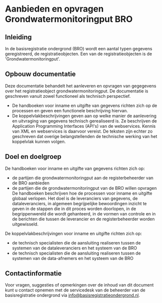 # Aanbieden en opvragen Grondwatermonitoringput BRO	

##	Inleiding
In de basisregistratie ondergrond (BRO) wordt een aantal typen gegevens geregistreerd, de registratieobjecten. Een van de registratieobjecten is de 'Grondwatermonitoringput'. 

##	Opbouw documentatie
Deze documentatie behandelt het aanleveren en opvragen van gegegevens over het registratieobject grondwatermonitoringput. 
De documentatie is geschreven vanuit zowel functioneel als technisch perspectief.
* De handboeken voor inname en uitgifte van gegevens richten zich op de processen en geven een functionele beschrijving hiervan.
* De koppelvlakbeschrijvingen geven aan op welke manier de aanlevering en uitvraging van gegevens technisch gerealiseerd is. 
Ze beschrijven de Application Programming Interfaces (API's) van de webservices. Kennis van XML en webservices is daarvoor vereist. 
De teksten zijn echter zo geschreven dat overige belangstellenden de technische werking van het koppelvlak kunnen volgen. 

## Doel en doelgroep

De handboeken voor inname en uitgifte van gegevens richten zich op:
* de partijen die grondwatermonitoringput aan de registerbeheerder van de BRO aanbieden
* de partijen die de grondwatermonitoringput van de BRO willen opvragen
De handboeken beschrijven hoe de processen voor inname en uitgifte globaal verlopen. Het doel is de leveranciers van gegevens, de dataleveranciers, in algemeen begrijpelijke bewoordingen inzicht te geven in de stappen die in dit proces worden doorlopen, in de begrippenwereld die wordt gehanteerd, in de vormen van controle en in de berichten die tussen de leverancier en de registerbeheerder worden uitgewisseld. 

De koppelvlakbeschrijvingen voor inname en uitgifte richten zich op:
* de technisch specialisten die de aansluiting realiseren tussen de systemen van de dataleveranciers en het systeem van de BRO
* de technisch specialisten die de aansluiting realiseren tussen de systemen van de data-afnemers en het systeem van de BRO

## Contactinformatie
Voor vragen, suggesties of opmerkingen over de inhoud van dit document kunt u contact opnemen met de servicedesk van de beheerder van de basisregistratie ondergrond via <info@basisregistratieondergrond.nl>.

